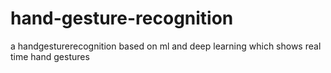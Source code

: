 # hand-gesture-recognition
a handgesturerecognition based on ml and deep learning which shows real time hand gestures
